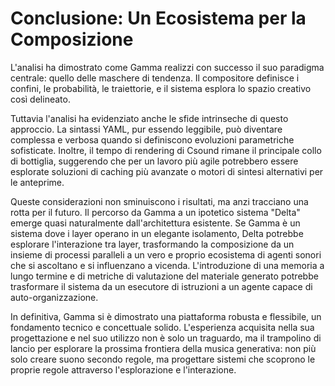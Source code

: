 # Conclusione: Un Ecosistema per la Composizione

L'analisi ha dimostrato come Gamma realizzi con successo il suo paradigma centrale: quello delle maschere di tendenza. Il compositore definisce i confini, le probabilità, le traiettorie, e il sistema esplora lo spazio creativo così delineato.

Tuttavia l'analisi ha evidenziato anche le sfide intrinseche di questo approccio. La sintassi YAML, pur essendo leggibile, può diventare complessa e verbosa quando si definiscono evoluzioni parametriche sofisticate. Inoltre, il tempo di rendering di Csound rimane il principale collo di bottiglia, suggerendo che per un lavoro più agile potrebbero essere esplorate soluzioni di caching più avanzate o motori di sintesi alternativi per le anteprime.

Queste considerazioni non sminuiscono i risultati, ma anzi tracciano una rotta per il futuro. Il percorso da Gamma a un ipotetico sistema "Delta" emerge quasi naturalmente dall'architettura esistente. Se Gamma è un sistema dove i layer operano in un elegante isolamento, Delta potrebbe esplorare l'interazione tra layer, trasformando la composizione da un insieme di processi paralleli a un vero e proprio ecosistema di agenti sonori che si ascoltano e si influenzano a vicenda. L'introduzione di una memoria a lungo termine e di metriche di valutazione del materiale generato potrebbe trasformare il sistema da un esecutore di istruzioni a un agente capace di auto-organizzazione.

In definitiva, Gamma si è dimostrato una piattaforma robusta e flessibile, un fondamento tecnico e concettuale solido. L'esperienza acquisita nella sua progettazione e nel suo utilizzo non è solo un traguardo, ma il trampolino di lancio per esplorare la prossima frontiera della musica generativa: non più solo creare suono secondo regole, ma progettare sistemi che scoprono le proprie regole attraverso l'esplorazione e l'interazione.